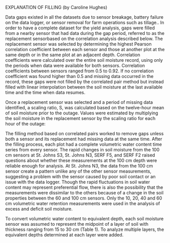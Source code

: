 EXPLANATION OF FILLING (by Caroline Hughes)

Data gaps existed in all the datasets due to sensor breakage, battery
failure on the data logger, or sensor removal for farm operations such as
tillage.. In order to have a complete dataset for the yield analysis, gaps
were filled from a nearby sensor that had data during the gap period,
referred to as the replacement sensorbased on the correlation analysis
described below. The replacement sensor was selected by determining the
highest Pearson correlation coefficient between each sensor and those at
another plot at the same depth or in the same plot at an adjacent depth.
Correlation coefficients were calculated over the entire soil moisture
record, using only the periods when data were available for both sensors.
Correlation coefficients between sensors ranged from 0.5 to 0.92. If no
correlation coefficient was found higher than 0.5 and missing data occurred
in the record, these gaps were not filled by the correlated pair method but
instead filled with linear interpolation between the soil moisture at the
last available time and the time when data resumes.

Once a replacement sensor was selected and a period of missing data
identified, a scaling ratio, S, was calculated based on the twelve-hour mean
of soil moisture prior to the outage. Values were estimated by multiplying
the soil moisture in the replacement sensor by the scaling ratio for each
hour of the outage:

The filling method based on correlated pairs worked to remove gaps unless
both a sensor and its replacement had missing data at the same time. After
the filling process, each plot had a complete volumetric water content time
series from every sensor. The rapid changes in soil moisture from the 100 cm
sensors at St. Johns S3, St. Johns N3, SERF F5, and SERF F2 raised questions
about whether these measurements at the 100 cm depth were reliable enough
for analysis. At St. Johns N3, the data from the 100 cm sensor create a
pattern unlike any of the other sensor measurements, suggesting a problem
with the sensor caused by poor soil contact or an issue with the data
logger. Though the rapid fluctuations in soil water content may represent
preferential flow, there is also the possibility that the measurements were
dissimilar to the others because of a change in the soil properties between
the 60 and 100 cm sensors. Only the 10, 20, 40 and 60 cm volumetric water
retention measurements were used in the analysis of excess and deficit soil
moisture.

To convert volumetric water content to equivalent depth, each soil moisture
sensor was assumed to represent the midpoint of a layer of soil with
thickness ranging from 15 to 30 cm (Table 1). To analyze multiple layers,
the equivalent depths determined at each layer were added.
